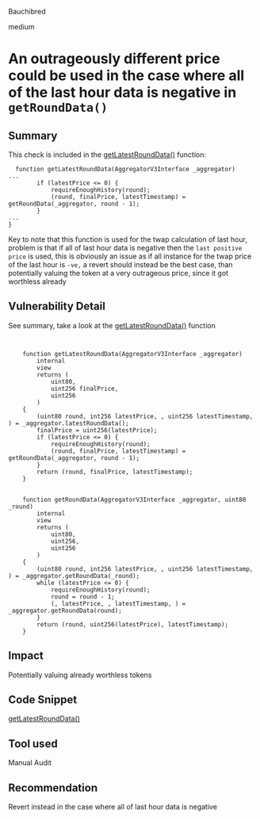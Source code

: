 Bauchibred

medium

# An outrageously different price could be used in the case where all of the last hour data is negative in `getRoundData()`


## Summary

This check is included in the [getLatestRoundData()](https://github.com/sherlock-audit/2023-04-hubble-exchange/blob/1f9a5ed0ca8f6004bbb7b099ecbb8ae796557849/hubble-protocol/contracts/Oracle.sol#L106-L141) function:

```solidity
  function getLatestRoundData(AggregatorV3Interface _aggregator)
...
        if (latestPrice <= 0) {
            requireEnoughHistory(round);
            (round, finalPrice, latestTimestamp) = getRoundData(_aggregator, round - 1);
        }
...
}
```

Key to note that this function is used for the twap calculation of last hour, problem is that if all of last hour data is negative then the `last positive price` is used, this is obviously an issue as if all instance for the twap price of the last hour is `-ve,` a revert should instead be the best case, than potentially valuing the token at a very outrageous price, since it got worthless already

## Vulnerability Detail

See summary, take a look at the [getLatestRoundData()](https://github.com/sherlock-audit/2023-04-hubble-exchange/blob/1f9a5ed0ca8f6004bbb7b099ecbb8ae796557849/hubble-protocol/contracts/Oracle.sol#L106-L141) function

```solidity


    function getLatestRoundData(AggregatorV3Interface _aggregator)
        internal
        view
        returns (
            uint80,
            uint256 finalPrice,
            uint256
        )
    {
        (uint80 round, int256 latestPrice, , uint256 latestTimestamp, ) = _aggregator.latestRoundData();
        finalPrice = uint256(latestPrice);
        if (latestPrice <= 0) {
            requireEnoughHistory(round);
            (round, finalPrice, latestTimestamp) = getRoundData(_aggregator, round - 1);
        }
        return (round, finalPrice, latestTimestamp);
    }


    function getRoundData(AggregatorV3Interface _aggregator, uint80 _round)
        internal
        view
        returns (
            uint80,
            uint256,
            uint256
        )
    {
        (uint80 round, int256 latestPrice, , uint256 latestTimestamp, ) = _aggregator.getRoundData(_round);
        while (latestPrice <= 0) {
            requireEnoughHistory(round);
            round = round - 1;
            (, latestPrice, , latestTimestamp, ) = _aggregator.getRoundData(round);
        }
        return (round, uint256(latestPrice), latestTimestamp);
    }
```

## Impact

Potentially valuing already worthless tokens

## Code Snippet

[getLatestRoundData()](https://github.com/sherlock-audit/2023-04-hubble-exchange/blob/1f9a5ed0ca8f6004bbb7b099ecbb8ae796557849/hubble-protocol/contracts/Oracle.sol#L106-L141)

## Tool used

Manual Audit

## Recommendation

Revert instead in the case where all of last hour data is negative
